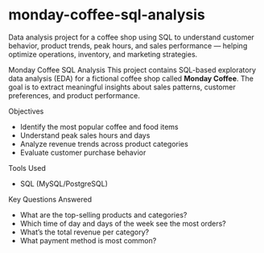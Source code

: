 # monday-coffee-sql-analysis
Data analysis project for a coffee shop using SQL to understand customer behavior, product trends, peak hours, and sales performance — helping optimize operations, inventory, and marketing strategies.

Monday Coffee SQL Analysis
This project contains SQL-based exploratory data analysis (EDA) for a fictional coffee shop called **Monday Coffee**. The goal is to extract meaningful insights about sales patterns, customer preferences, and product performance.

Objectives
- Identify the most popular coffee and food items
- Understand peak sales hours and days
- Analyze revenue trends across product categories
- Evaluate customer purchase behavior

Tools Used
- SQL (MySQL/PostgreSQL)

Key Questions Answered
- What are the top-selling products and categories?
- Which time of day and days of the week see the most orders?
- What’s the total revenue per category?
- What payment method is most common?
